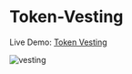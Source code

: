 # Token-Vesting

Live Demo:  [Token Vesting](https://626d06fef0345b5aff2c5d8f--voluble-khapse-168613.netlify.app/)

![vesting](https://user-images.githubusercontent.com/54628046/166100510-72c63726-d7c6-4438-bf10-27c962caa8c9.png)
